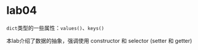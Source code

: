 # lab04

`dict`类型的一些属性：`values()`、`keys()`

本lab介绍了数据的抽象，强调使用 constructor 和 selector (setter 和 getter)